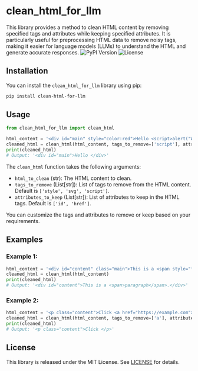 # clean_html_for_llm

This library provides a method to clean HTML content by removing specified tags and attributes while keeping specified attributes. It is particularly useful for preprocessing HTML data to remove noisy tags, making it easier for language models (LLMs) to understand the HTML and generate accurate responses.
![PyPI Version](https://img.shields.io/pypi/v/clean-html-for-llm)
![License](https://img.shields.io/badge/License-MIT-blue.svg)



## Installation

You can install the `clean_html_for_llm` library using pip:

```bash
pip install clean-html-for-llm
```

## Usage

```python
from clean_html_for_llm import clean_html

html_content = '<div id="main" style="color:red">Hello <script>alert("World")</script></div>'
cleaned_html = clean_html(html_content, tags_to_remove=['script'], attributes_to_keep=['id'])
print(cleaned_html)
# Output: '<div id="main">Hello </div>'
```

The `clean_html` function takes the following arguments:

- `html_to_clean` (str): The HTML content to clean.
- `tags_to_remove` (List[str]): List of tags to remove from the HTML content. Default is `['style', 'svg', 'script']`.
- `attributes_to_keep` (List[str]): List of attributes to keep in the HTML tags. Default is `['id', 'href']`.

You can customize the tags and attributes to remove or keep based on your requirements.

## Examples

### Example 1:

```python
html_content = '<div id="content" class="main">This is a <span style="font-size: 18px;">paragraph</span>.</div>'
cleaned_html = clean_html(html_content)
print(cleaned_html)
# Output: '<div id="content">This is a <span>paragraph</span>.</div>'
```

### Example 2:

```python
html_content = '<p class="content">Click <a href="https://example.com">here</a> for more information.</p>'
cleaned_html = clean_html(html_content, tags_to_remove=['a'], attributes_to_keep=['class'])
print(cleaned_html)
# Output: '<p class="content">Click </p>'
```

## License

This library is released under the MIT License. See [LICENSE](LICENSE) for details.
